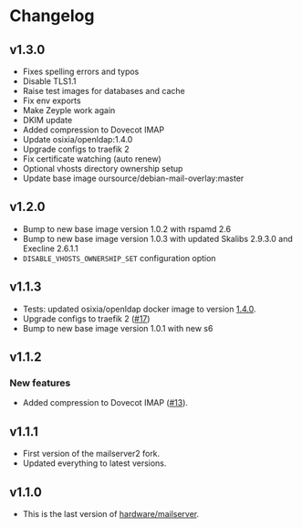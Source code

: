 # Changelog

## v1.3.0

* Fixes spelling errors and typos
* Disable TLS1.1
* Raise test images for databases and cache
* Fix env exports
* Make Zeyple work again
* DKIM update
* Added compression to Dovecot IMAP
* Update osixia/openldap:1.4.0
* Upgrade configs to traefik 2
* Fix certificate watching (auto renew)
* Optional vhosts directory ownership setup
* Update base image oursource/debian-mail-overlay:master

## v1.2.0

* Bump to new base image version 1.0.2 with rspamd 2.6
* Bump to new base image version 1.0.3 with updated Skalibs 2.9.3.0 and Execline 2.6.1.1
* `DISABLE_VHOSTS_OWNERSHIP_SET` configuration option

## v1.1.3

* Tests: updated osixia/openldap docker image to version [1.4.0](https://github.com/osixia/docker-openldap/releases/tag/v1.4.0).
* Upgrade configs to traefik 2 ([#17](https://github.com/mailserver2/mailserver/pull/17))
* Bump to new base image version 1.0.1 with new s6

## v1.1.2

### New features

* Added compression to Dovecot IMAP ([#13](https://github.com/mailserver2/mailserver/pull/13)).

## v1.1.1

* First version of the mailserver2 fork.
* Updated everything to latest versions.

## v1.1.0

* This is the last version of [hardware/mailserver](https://github.com/hardware/mailserver).
